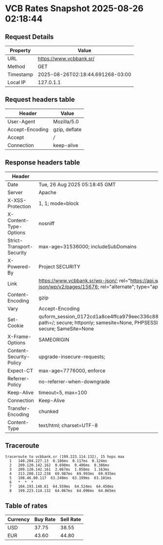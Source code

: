 # VCB Rates Snapshot 2025-08-26 02:18:44
## Request Details

| Property | Value |
|----------|-------|
| URL | https://www.vcbbank.sr/ |
| Method | GET |
| Timestamp | 2025-08-26T02:18:44.691268-03:00 |
| Local IP | 127.0.1.1 |
    
## Request headers table

| Header | Value |
|--------|-------|
| User-Agent | Mozilla/5.0 |
| Accept-Encoding | gzip, deflate |
| Accept | */* |
| Connection | keep-alive |

    
## Response headers table
| Header | Value |
|--------|-------|
| Date | Tue, 26 Aug 2025 05:18:45 GMT |
| Server | Apache |
| X-XSS-Protection | 1, 1; mode=block |
| X-Content-Type-Options | nosniff |
| Strict-Transport-Security | max-age=31536000; includeSubDomains |
| X-Powered-By | Project SECURITY |
| Link | <https://www.vcbbank.sr/wp-json/>; rel="https://api.w.org/", <https://www.vcbbank.sr/wp-json/wp/v2/pages/15676>; rel="alternate"; type="application/json", <https://www.vcbbank.sr/>; rel=shortlink |
| Content-Encoding | gzip |
| Vary | Accept-Encoding |
| Set-Cookie | quform_session_0172cd1a8ce4ffca979eec336c8836d5=ZYZ5BgCYYbkkBAmPt6otoLS9qEBC5ii3JR0OIghc; path=/; secure; httponly; samesite=None, PHPSESSID=facab036074d77b161d9730e1d6adbf0; path=/; secure; SameSite=None |
| X-Frame-Options | SAMEORIGIN |
| Content-Security-Policy | upgrade-insecure-requests; |
| Expect-CT | max-age=7776000, enforce |
| Referrer-Policy | no-referrer-when-downgrade |
| Keep-Alive | timeout=5, max=100 |
| Connection | Keep-Alive |
| Transfer-Encoding | chunked |
| Content-Type | text/html; charset=UTF-8 |

## Traceroute 

```
traceroute to vcbbank.sr (199.223.114.132), 15 hops max
  1   140.204.227.13  0.186ms  0.117ms  0.124ms 
  2   209.120.142.162  0.698ms  0.406ms  0.386ms 
  3   209.120.142.161  2.067ms  1.058ms  1.163ms 
  4   213.200.112.238  69.987ms  69.993ms  69.935ms 
  5   198.46.80.117  63.240ms  63.199ms  63.101ms 
  6   *  *  * 
  7   104.193.140.61  64.559ms  64.524ms  64.450ms 
  8   199.223.114.132  64.067ms  64.096ms  64.065ms 

```


## Table of rates

| Currency | Buy Rate | Sell Rate |
|----------|----------|-----------|
| USD | 37.75 | 38.55 |
| EUR | 43.60 | 44.80 |
